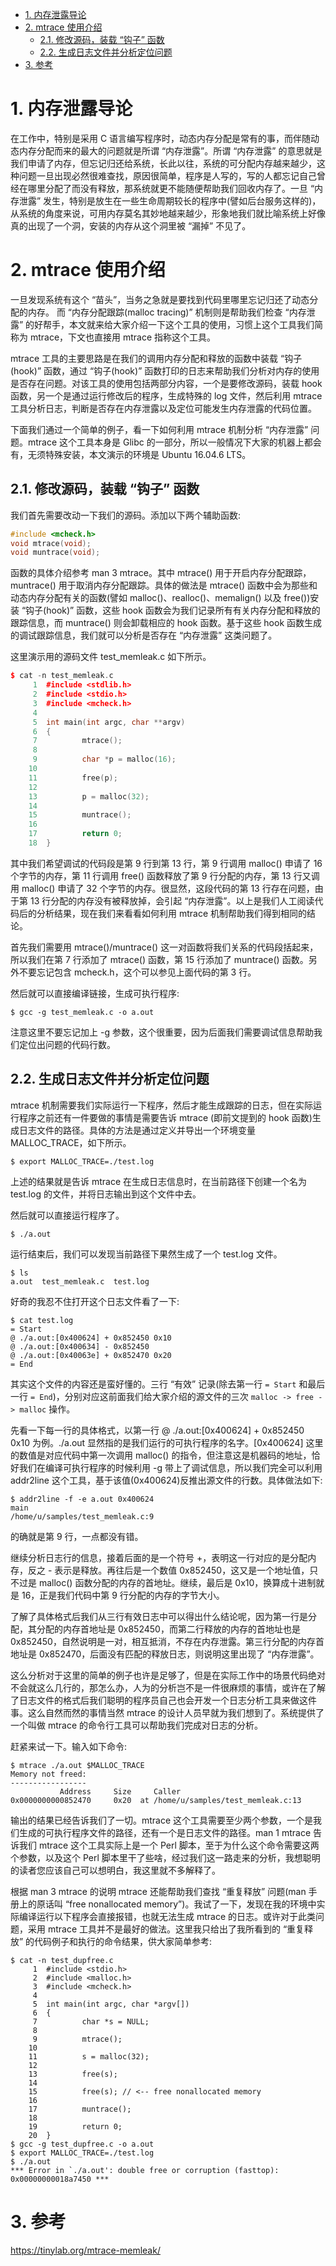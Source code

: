 
<!-- @import "[TOC]" {cmd="toc" depthFrom=1 depthTo=6 orderedList=false} -->

<!-- code_chunk_output -->

- [1. 内存泄露导论](#1-内存泄露导论)
- [2. mtrace 使用介绍](#2-mtrace-使用介绍)
  - [2.1. 修改源码，装载 “钩子” 函数](#21-修改源码装载-钩子-函数)
  - [2.2. 生成日志文件并分析定位问题](#22-生成日志文件并分析定位问题)
- [3. 参考](#3-参考)

<!-- /code_chunk_output -->

# 1. 内存泄露导论

在工作中，特别是采用 C 语言编写程序时，动态内存分配是常有的事，而伴随动态内存分配而来的最大的问题就是所谓 “内存泄露”。所谓 “内存泄露” 的意思就是我们申请了内存，但忘记归还给系统，长此以往，系统的可分配内存越来越少，这种问题一旦出现必然很难查找，原因很简单，程序是人写的，写的人都忘记自己曾经在哪里分配了而没有释放，那系统就更不能随便帮助我们回收内存了。一旦 “内存泄露” 发生，特别是放生在一些生命周期较长的程序中(譬如后台服务这样的)，从系统的角度来说，可用内存莫名其妙地越来越少，形象地我们就比喻系统上好像真的出现了一个洞，安装的内存从这个洞里被 “漏掉” 不见了。

# 2. mtrace 使用介绍

一旦发现系统有这个 “苗头”，当务之急就是要找到代码里哪里忘记归还了动态分配的内存。 而 “内存分配跟踪(malloc tracing)” 机制则是帮助我们检查 “内存泄露” 的好帮手，本文就来给大家介绍一下这个工具的使用，习惯上这个工具我们简称为 mtrace，下文也直接用 mtrace 指称这个工具。

mtrace 工具的主要思路是在我们的调用内存分配和释放的函数中装载 “钩子(hook)” 函数，通过 “钩子(hook)” 函数打印的日志来帮助我们分析对内存的使用是否存在问题。对该工具的使用包括两部分内容，一个是要修改源码，装载 hook 函数，另一个是通过运行修改后的程序，生成特殊的 log 文件，然后利用 mtrace 工具分析日志，判断是否存在内存泄露以及定位可能发生内存泄露的代码位置。

下面我们通过一个简单的例子，看一下如何利用 mtrace 机制分析 “内存泄露” 问题。mtrace 这个工具本身是 Glibc 的一部分，所以一般情况下大家的机器上都会有，无须特殊安装，本文演示的环境是 Ubuntu 16.04.6 LTS。

## 2.1. 修改源码，装载 “钩子” 函数

我们首先需要改动一下我们的源码。添加以下两个辅助函数: 

```cpp
#include <mcheck.h>
void mtrace(void);
void muntrace(void);
```

函数的具体介绍参考 man 3 mtrace。其中 mtrace() 用于开启内存分配跟踪，muntrace() 用于取消内存分配跟踪。具体的做法是 mtrace() 函数中会为那些和动态内存分配有关的函数(譬如 malloc()、realloc()、memalign() 以及 free())安装 “钩子(hook)” 函数，这些 hook 函数会为我们记录所有有关内存分配和释放的跟踪信息，而 muntrace() 则会卸载相应的 hook 函数。基于这些 hook 函数生成的调试跟踪信息，我们就可以分析是否存在 “内存泄露” 这类问题了。

这里演示用的源码文件 test_memleak.c 如下所示。

```cpp
$ cat -n test_memleak.c
     1  #include <stdlib.h>
     2  #include <stdio.h>
     3  #include <mcheck.h>
     4
     5  int main(int argc, char **argv)
     6  {
     7          mtrace();
     8
     9          char *p = malloc(16);
    10
    11          free(p);
    12
    13          p = malloc(32);
    14
    15          muntrace();
    16
    17          return 0;
    18  }
```
其中我们希望调试的代码段是第 9 行到第 13 行，第 9 行调用 malloc() 申请了 16 个字节的内存，第 11 行调用 free() 函数释放了第 9 行分配的内存，第 13 行又调用 malloc() 申请了 32 个字节的内存。很显然，这段代码的第 13 行存在问题，由于第 13 行分配的内存没有被释放掉，会引起 “内存泄露”。以上是我们人工阅读代码后的分析结果，现在我们来看看如何利用 mtrace 机制帮助我们得到相同的结论。

首先我们需要用 mtrace()/muntrace() 这一对函数将我们关系的代码段括起来，所以我们在第 7 行添加了 mtrace() 函数，第 15 行添加了 muntrace() 函数。另外不要忘记包含 mcheck.h，这个可以参见上面代码的第 3 行。

然后就可以直接编译链接，生成可执行程序:

```
$ gcc -g test_memleak.c -o a.out
```

注意这里不要忘记加上 -g 参数，这个很重要，因为后面我们需要调试信息帮助我们定位出问题的代码行数。

## 2.2. 生成日志文件并分析定位问题

mtrace 机制需要我们实际运行一下程序，然后才能生成跟踪的日志，但在实际运行程序之前还有一件要做的事情是需要告诉 mtrace (即前文提到的 hook 函数)生成日志文件的路径。具体的方法是通过定义并导出一个环境变量 MALLOC_TRACE，如下所示。

```
$ export MALLOC_TRACE=./test.log
```

上述的结果就是告诉 mtrace 在生成日志信息时，在当前路径下创建一个名为 test.log 的文件，并将日志输出到这个文件中去。

然后就可以直接运行程序了。

```
$ ./a.out
```

运行结束后，我们可以发现当前路径下果然生成了一个 test.log 文件。

```
$ ls
a.out  test_memleak.c  test.log
```

好奇的我忍不住打开这个日志文件看了一下: 

```
$ cat test.log
= Start
@ ./a.out:[0x400624] + 0x852450 0x10
@ ./a.out:[0x400634] - 0x852450
@ ./a.out:[0x40063e] + 0x852470 0x20
= End
```

其实这个文件的内容还是蛮好懂的。三行 “有效” 记录(除去第一行 `= Start` 和最后一行 `= End`)，分别对应这前面我们给大家介绍的源文件的三次 `malloc -> free -> malloc` 操作。

先看一下每一行的具体格式，以第一行 @ ./a.out:[0x400624] + 0x852450 0x10 为例。./a.out 显然指的是我们运行的可执行程序的名字。[0x400624] 这里的数值是对应代码中第一次调用 malloc() 的指令，但注意这是机器码的地址，恰好我们在编译可执行程序的时候利用 -g 带上了调试信息，所以我们完全可以利用 addr2line 这个工具，基于该值(0x400624)反推出源文件的行数。具体做法如下: 

```
$ addr2line -f -e a.out 0x400624
main
/home/u/samples/test_memleak.c:9
```

的确就是第 9 行，一点都没有错。

继续分析日志行的信息，接着后面的是一个符号 +，表明这一行对应的是分配内存，反之 - 表示是释放。再往后是一个数值 0x852450，这又是一个地址值，只不过是 malloc() 函数分配的内存的首地址。继续，最后是 0x10，换算成十进制就是 16，正是我们代码中第 9 行分配的内存的字节大小。

了解了具体格式后我们从三行有效日志中可以得出什么结论呢，因为第一行是分配，其分配的内存首地址是 0x852450，而第二行释放的内存的首地址也是 0x852450，自然说明是一对，相互抵消，不存在内存泄露。第三行分配的内存首地址是 0x852470，后面没有匹配的释放日志，则说明这里出现了 “内存泄露”。

这么分析对于这里的简单的例子也许是足够了，但是在实际工作中的场景代码绝对不会就这么几行的，那怎么办，人为的分析岂不是一件很麻烦的事情，或许在了解了日志文件的格式后我们聪明的程序员自己也会开发一个日志分析工具来做这件事。这么自然而然的事情当然 mtrace 的设计人员早就为我们想到了。系统提供了一个叫做 mtrace 的命令行工具可以帮助我们完成对日志的分析。

赶紧来试一下。输入如下命令: 

```
$ mtrace ./a.out $MALLOC_TRACE
Memory not freed:
-----------------
           Address     Size     Caller
0x0000000000852470     0x20  at /home/u/samples/test_memleak.c:13
```

输出的结果已经告诉我们了一切。mtrace 这个工具需要至少两个参数，一个是我们生成的可执行程序文件的路径，还有一个是日志文件的路径。man 1 mtrace 告诉我们 mtrace 这个工具实际上是一个 Perl 脚本，至于为什么这个命令需要这两个参数，以及这个 Perl 脚本里干了些啥，经过我们这一路走来的分析，我想聪明的读者您应该自己可以想明白，我这里就不多解释了。

根据 man 3 mtrace 的说明 mtrace 还能帮助我们查找 “重复释放” 问题(man 手册上的原话叫 “free nonallocated memory”)。我试了一下，发现在我的环境中实际编译运行以下程序会直接报错，也就无法生成 mtrace 的日志。或许对于此类问题，采用 mtrace 工具并不是最好的做法。这里我只给出了我所看到的 “重复释放” 的代码例子和执行的命令结果，供大家简单参考: 

```
$ cat -n test_dupfree.c
     1  #include <stdio.h>
     2  #include <malloc.h>
     3  #include <mcheck.h>
     4
     5  int main(int argc, char *argv[])
     6  {
     7          char *s = NULL;
     8
     9          mtrace();
    10
    11          s = malloc(32);
    12
    13          free(s);
    14
    15          free(s); // <-- free nonallocated memory
    16
    17          muntrace();
    18
    19          return 0;
    20  }
$ gcc -g test_dupfree.c -o a.out
$ export MALLOC_TRACE=./test.log
$ ./a.out
*** Error in `./a.out': double free or corruption (fasttop): 0x00000000018a7450 ***
```

# 3. 参考

https://tinylab.org/mtrace-memleak/